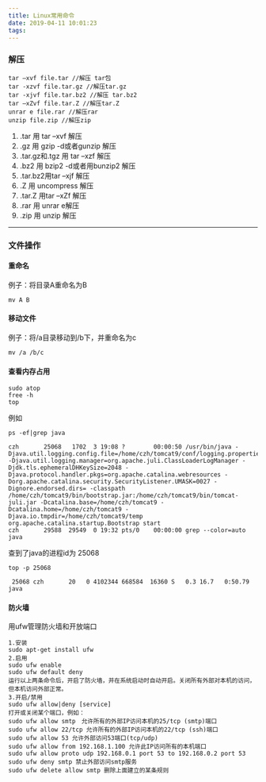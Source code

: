 ```yaml
---
title: Linux常用命令
date: 2019-04-11 10:01:23
tags:
---
```

### 解压

```base
tar –xvf file.tar //解压 tar包
tar -xzvf file.tar.gz //解压tar.gz
tar -xjvf file.tar.bz2 //解压 tar.bz2
tar –xZvf file.tar.Z //解压tar.Z
unrar e file.rar //解压rar
unzip file.zip //解压zip
```

1. .tar 用 tar –xvf 解压
2. .gz 用 gzip -d或者gunzip 解压
3. .tar.gz和.tgz 用 tar –xzf 解压
4. .bz2 用 bzip2 -d或者用bunzip2 解压
5. .tar.bz2用tar –xjf 解压
6. .Z 用 uncompress 解压
7. .tar.Z 用tar –xZf 解压
8. .rar 用 unrar e解压
9. .zip 用 unzip 解压

---

### 文件操作

#### 重命名

例子：将目录A重命名为B

```base
mv A B
```

#### 移动文件

例子：将/a目录移动到/b下，并重命名为c

```base
mv /a /b/c
```

#### 查看内存占用

```base
sudo atop
free -h
top
```

例如

```base
ps -ef|grep java
```

```base
czh       25068   1702  3 19:08 ?        00:00:50 /usr/bin/java -Djava.util.logging.config.file=/home/czh/tomcat9/conf/logging.properties -Djava.util.logging.manager=org.apache.juli.ClassLoaderLogManager -Djdk.tls.ephemeralDHKeySize=2048 -Djava.protocol.handler.pkgs=org.apache.catalina.webresources -Dorg.apache.catalina.security.SecurityListener.UMASK=0027 -Dignore.endorsed.dirs= -classpath /home/czh/tomcat9/bin/bootstrap.jar:/home/czh/tomcat9/bin/tomcat-juli.jar -Dcatalina.base=/home/czh/tomcat9 -Dcatalina.home=/home/czh/tomcat9 -Djava.io.tmpdir=/home/czh/tomcat9/temp org.apache.catalina.startup.Bootstrap start
czh       29588  29549  0 19:32 pts/0    00:00:00 grep --color=auto java
```
查到了java的进程id为 25068

```base
top -p 25068
```

```base
 25068 czh       20   0 4102344 668584  16360 S   0.3 16.7   0:50.79 java 
```

#### 防火墙

用ufw管理防火墙和开放端口
```base
1.安装
sudo apt-get install ufw
2.启用
sudo ufw enable
sudo ufw default deny
运行以上两条命令后，开启了防火墙，并在系统启动时自动开启。关闭所有外部对本机的访问，但本机访问外部正常。
3.开启/禁用
sudo ufw allow|deny [service]
打开或关闭某个端口，例如：
sudo ufw allow smtp　允许所有的外部IP访问本机的25/tcp (smtp)端口
sudo ufw allow 22/tcp 允许所有的外部IP访问本机的22/tcp (ssh)端口
sudo ufw allow 53 允许外部访问53端口(tcp/udp)
sudo ufw allow from 192.168.1.100 允许此IP访问所有的本机端口
sudo ufw allow proto udp 192.168.0.1 port 53 to 192.168.0.2 port 53
sudo ufw deny smtp 禁止外部访问smtp服务
sudo ufw delete allow smtp 删除上面建立的某条规则
```
